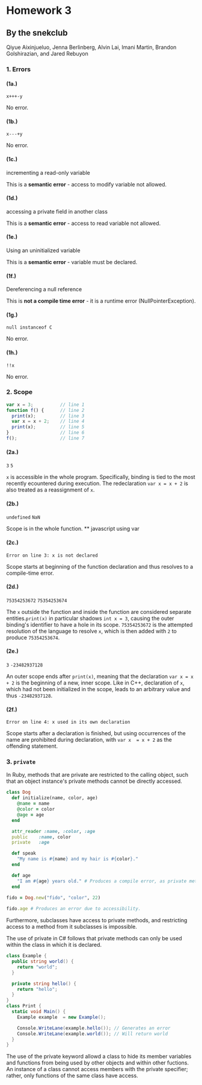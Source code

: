 # Homework 3

## By the snekclub

Qiyue Aixinjueluo, Jenna Berlinberg, Alvin Lai, Imani Martin, Brandon Golshirazian, and Jared Rebuyon

### 1. Errors

#### (1a.)

`x+++-y`

No error.

#### (1b.)

`x---+y`

No error.

#### (1c.)

incrementing a read-only variable

This is a **semantic error** - access to modify variable not allowed.

#### (1d.)

accessing a private field in another class

This is a **semantic error** - access to read variable not allowed.

#### (1e.)

Using an uninitialized variable

This is a **semantic error** - variable must be declared.

#### (1f.)

Dereferencing a null reference

This is **not a compile time error** - it is a runtime error (NullPointerException).

#### (1g.)

`null instanceof C`

No error.

#### (1h.)

`!!x`

No error.

### 2. Scope

```javascript
var x = 3;          // line 1
function f() {      // line 2
  print(x);         // line 3
  var x = x + 2;    // line 4
  print(x);         // line 5
}                   // line 6
f();                // line 7
```

#### (2a.)

`3`
`5`

`x` is accessible in the whole program. Specifically, binding is tied to the most recently ecountered during execution. The redeclaration `var x = x + 2` is also treated as a reassignment of `x`.

#### (2b.)

`undefined`
`NaN`

Scope is in the whole function. ** javascript using var

#### (2c.)

`Error on line 3: x is not declared`

Scope starts at beginning of the function declaration and thus resolves to a compile-time error.

#### (2d.)

`75354253672`
`75354253674`

The `x` outside the function and inside the function are considered separate entities.`print(x)` in particular shadows `int x = 3`, causing the outer binding's identifier to have a hole in its scope. `75354253672` is the attempted resolution of the language to resolve `x`, which is then added with `2` to produce `75354253674`.

#### (2e.)

`3`
`-23482937128`

An outer scope ends after `print(x)`, meaning that the declaration `var x = x + 2` is the beginning of a new, inner scope. Like in C++, declaration of `x`, which had not been initialized in the scope, leads to an arbitrary value and thus `-23482937128`.

#### (2f.)

`Error on line 4: x used in its own declaration`

Scope starts after a declaration is finished, but using occurrences of the name are prohibited during declaration, with `var x  = x + 2` as the offending statement.

### 3. `private`

In Ruby, methods that are private are restricted to the calling object, such that an object instance's private methods cannot be directly accessed.

```Ruby
class Dog
  def initialize(name, color, age)
    @name = name
    @color = color
    @age = age
  end

  attr_reader :name, :color, :age
  public    :name, color
  private   :age

  def speak
    "My name is #{name} and my hair is #{color}."
  end

  def age
    "I am #{age} years old." # Produces a compile error, as private methods are not allowed to have an explicit receiver.
  end
  
fido = Dog.new("fido", "color", 22)

fido.age # Produces an error due to accessibility.
```

Furthermore, subclasses have access to private methods, and restricting access to a method from it subclasses is impossible.

The use of private in C# follows that private methods can only be used within the class in which it is declared.

```C#
class Example {
  public string world() {
    return "world";
  }

  private string hello() {
    return "hello";
  }
}
class Print {
  static void Main() {
    Example example  = new Example();

    Console.WriteLane(example.hello()); // Generates an error
    Console.WriteLane(example.world()); // Will return world
  }
}

```

 The use of the private keyword allowd a class to hide its member variables and functions from being used by other objects and within other fuctions. An instance of a class cannot access members with the private specifier; rather, only functions of the same class have access.
